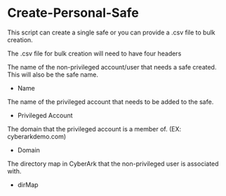 # Create-Personal-Safe

This script can create a single safe or you can provide a .csv file to bulk creation.

The .csv file for bulk creation will need to have four headers

The name of the non-privileged account/user that needs a safe created. This will also be the safe name.
- Name

The name of the privileged account that needs to be added to the safe.
- Privileged Account

The domain that the privileged account is a member of. (EX: cyberarkdemo.com)
- Domain

The directory map in CyberArk that the non-privileged user is associated with.
- dirMap
